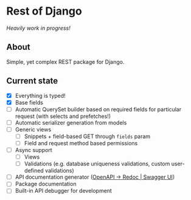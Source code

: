 # Rest of Django
_Heavily work in progress!_

## About
Simple, yet complex REST package for Django.

## Current state
* [x] Everything is typed!
* [x] Base fields
* [ ] Automatic QuerySet builder based on required fields for particular request (with selects and prefetches!)
* [ ] Automatic serializer generation from models
* [ ] Generic views
  * [ ] Snippets + field-based GET through `fields` param
  * [ ] Field and request method based permissions
* [ ] Async support
  * [ ] Views
  * [ ] Validations (e.g. database uniqueness validations, custom user-defined validations)
* [ ] API documentation generator ([OpenAPI -> Redoc | Swagger UI](https://github.com/Redocly/redoc))
* [ ] Package documentation
* [ ] Built-in API debugger for development
